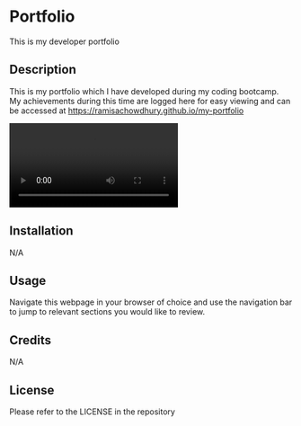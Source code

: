 # Portfolio
This is my developer portfolio

## Description
This is my portfolio which I have developed during my coding bootcamp. My achievements during this time are logged here for easy viewing and can be accessed at https://ramisachowdhury.github.io/my-portfolio

![Portfolio webpage preview](./images/portfolio-preview.mp4)

## Installation
N/A

## Usage
Navigate this webpage in your browser of choice and use the navigation bar to jump to relevant sections you would like to review.

## Credits
N/A

## License
Please refer to the LICENSE in the repository